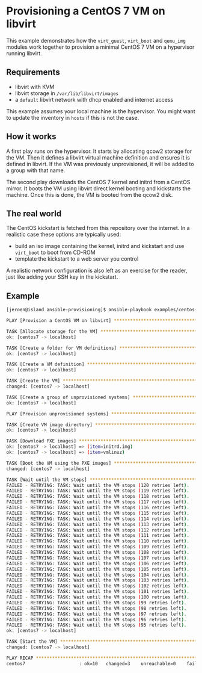 # Provisioning a CentOS 7 VM on libvirt

This example demonstrates how the `virt_guest`, `virt_boot` and `qemu_img` modules work together to provision a minimal CentOS 7 VM on a hypervisor running libvirt.

## Requirements

* libvirt with KVM
* libvirt storage in `/var/lib/libvirt/images`
* a `default` libvirt network with dhcp enabled and internet access

This example assumes your local machine is the hypervisor. You might want to update the inventory in `hosts` if this is not the case.

## How it works

A first play runs on the hypervisor. It starts by allocating qcow2 storage for the VM. Then it defines a libvirt virtual machine definition and ensures it is defined in libvirt. If the VM was previously unprovisioned, it will be added to a group with that name.

The second play downloads the CentOS 7 kernel and initrd from a CentOS mirror. It boots the VM using libvirt direct kernel booting and kickstarts the machine. Once this is done, the VM is booted from the qcow2 disk.

## The real world

The CentOS kickstart is fetched from this repository over the internet. In a realistic case these options are typically used:

* build an iso image containing the kernel, initrd and kickstart and use `virt_boot` to boot from CD-ROM
* template the kickstart to a web server you control

A realistic network configuration is also left as an exercise for the reader, just like adding your SSH key in the kickstart.

## Example

```bash
[jeroen@island ansible-provisioning]$ ansible-playbook examples/centos-on-libvirt/centos-on-libvirt.yml -i examples/centos-on-libvirt/hosts

PLAY [Provision a CentOS VM on libvirt] ****************************************

TASK [Allocate storage for the VM] *********************************************
ok: [centos7 -> localhost]

TASK [Create a folder for VM definitions] **************************************
ok: [centos7 -> localhost]

TASK [Create a VM definition] **************************************************
ok: [centos7 -> localhost]

TASK [Create the VM] ***********************************************************
changed: [centos7 -> localhost]

TASK [Create a group of unprovisioned systems] *********************************
ok: [centos7 -> localhost]

PLAY [Provision unprovisioned systems] *****************************************

TASK [Create VM image directory] ***********************************************
ok: [centos7 -> localhost]

TASK [Download PXE images] *****************************************************
ok: [centos7 -> localhost] => (item=initrd.img)
ok: [centos7 -> localhost] => (item=vmlinuz)

TASK [Boot the VM using the PXE images] ****************************************
changed: [centos7 -> localhost]

TASK [Wait until the VM stops] *************************************************
FAILED - RETRYING: TASK: Wait until the VM stops (120 retries left).
FAILED - RETRYING: TASK: Wait until the VM stops (119 retries left).
FAILED - RETRYING: TASK: Wait until the VM stops (118 retries left).
FAILED - RETRYING: TASK: Wait until the VM stops (117 retries left).
FAILED - RETRYING: TASK: Wait until the VM stops (116 retries left).
FAILED - RETRYING: TASK: Wait until the VM stops (115 retries left).
FAILED - RETRYING: TASK: Wait until the VM stops (114 retries left).
FAILED - RETRYING: TASK: Wait until the VM stops (113 retries left).
FAILED - RETRYING: TASK: Wait until the VM stops (112 retries left).
FAILED - RETRYING: TASK: Wait until the VM stops (111 retries left).
FAILED - RETRYING: TASK: Wait until the VM stops (110 retries left).
FAILED - RETRYING: TASK: Wait until the VM stops (109 retries left).
FAILED - RETRYING: TASK: Wait until the VM stops (108 retries left).
FAILED - RETRYING: TASK: Wait until the VM stops (107 retries left).
FAILED - RETRYING: TASK: Wait until the VM stops (106 retries left).
FAILED - RETRYING: TASK: Wait until the VM stops (105 retries left).
FAILED - RETRYING: TASK: Wait until the VM stops (104 retries left).
FAILED - RETRYING: TASK: Wait until the VM stops (103 retries left).
FAILED - RETRYING: TASK: Wait until the VM stops (102 retries left).
FAILED - RETRYING: TASK: Wait until the VM stops (101 retries left).
FAILED - RETRYING: TASK: Wait until the VM stops (100 retries left).
FAILED - RETRYING: TASK: Wait until the VM stops (99 retries left).
FAILED - RETRYING: TASK: Wait until the VM stops (98 retries left).
FAILED - RETRYING: TASK: Wait until the VM stops (97 retries left).
FAILED - RETRYING: TASK: Wait until the VM stops (96 retries left).
FAILED - RETRYING: TASK: Wait until the VM stops (95 retries left).
ok: [centos7 -> localhost]

TASK [Start the VM] ************************************************************
changed: [centos7 -> localhost]

PLAY RECAP *********************************************************************
centos7                    : ok=10   changed=3    unreachable=0    failed=0
```

